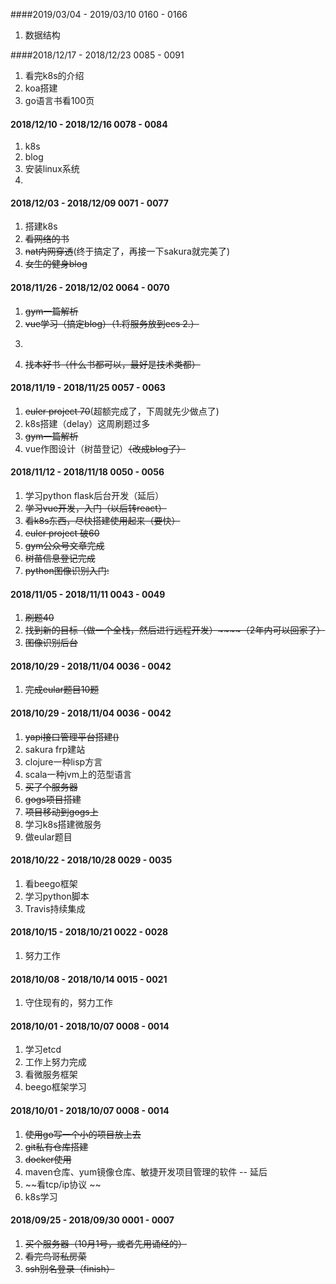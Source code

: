 

####2019/03/04 - 2019/03/10    0160 - 0166 
1. 数据结构

####2018/12/17 - 2018/12/23    0085 - 0091 

1. 看完k8s的介绍
2. koa搭建
3. go语言书看100页

#### 2018/12/10 - 2018/12/16    0078 - 0084

1. k8s
2. blog
3. 安装linux系统
4. 


#### 2018/12/03 - 2018/12/09    0071 - 0077

1. 搭建k8s
2. ~~看网络的书~~
3. ~~nat内网穿透~~(终于搞定了，再接一下sakura就完美了)
4. ~~女生的健身blog~~

#### 2018/11/26 - 2018/12/02    0064 - 0070

1. ~~gym一篇解析~~
2. ~~vue学习（搞定blog）（1.将服务放到ecs  2.）~~
3. ~~~frp内网穿透（花生壳、nat123）~~
   
   ~~~
4. ~~找本好书（什么书都可以，最好是技术类都）~~


#### 2018/11/19 - 2018/11/25    0057 - 0063
1. ~~euler project 70~~(超额完成了，下周就先少做点了)
2. k8s搭建（delay）这周刷题过多
3. ~~gym一篇解析~~
4. vue作图设计（树苗登记）~~（改成blog了）~~

#### 2018/11/12 - 2018/11/18    0050 - 0056
1. 学习python flask后台开发（延后）
2. ~~学习vue开发，入门（以后转react）~~
3. ~~看k8s东西，尽快搭建使用起来（要快）~~
4. ~~euler project 破60~~
5. ~~gym公众号文章完成~~
6. ~~树苗信息登记完成~~
7. ~~python图像识别入门:~~

#### 2018/11/05 - 2018/11/11    0043 - 0049
1. ~~刷题40~~
2. ~~找到新的目标（做一个全栈，然后进行远程开发）~~~~（2年内可以回家了）~~
3. ~~图像识别后台~~

#### 2018/10/29 - 2018/11/04    0036 - 0042
1. ~~完成eular题目10题~~

#### 2018/10/29 - 2018/11/04    0036 - 0042
1. ~~yapi接口管理平台搭建()~~
2. sakura frp建站
3. clojure一种lisp方言
4. scala一种jvm上的范型语言
5. ~~买了个服务器~~
6. ~~gogs项目搭建~~
7. ~~项目移动到gogs上~~
8. 学习k8s搭建微服务
9. 做eular题目

#### 2018/10/22 - 2018/10/28    0029 - 0035
1. 看beego框架
2. 学习python脚本
3. Travis持续集成

#### 2018/10/15 - 2018/10/21    0022 - 0028
1. 努力工作

#### 2018/10/08 - 2018/10/14    0015 - 0021
1. 守住现有的，努力工作

#### 2018/10/01 - 2018/10/07    0008 - 0014
1. 学习etcd
2. 工作上努力完成
3. 看微服务框架
4. beego框架学习

#### 2018/10/01 - 2018/10/07    0008 - 0014
1. ~~使用go写一个小的项目放上去~~
2. ~~git私有仓库搭建~~
3. ~~docker使用~~
4. maven仓库、yum镜像仓库、敏捷开发项目管理的软件 -- 延后
5. ~~看tcp/ip协议    ~~
6. k8s学习

#### 2018/09/25 - 2018/09/30    0001 - 0007
1. ~~买个服务器（10月1号，或者先用诵经的）~~
3. ~~看完鸟哥私房菜~~
5. ~~ssh别名登录（finish）~~

